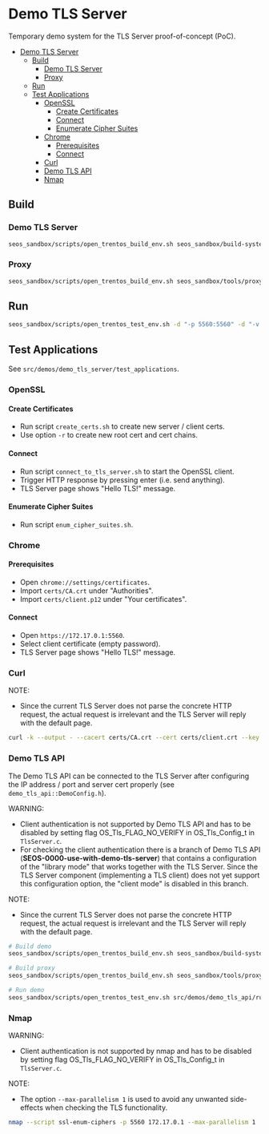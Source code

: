 # Demo TLS Server

Temporary demo system for the TLS Server proof-of-concept (PoC).


- [Demo TLS Server](#demo-tls-server)
  - [Build](#build)
    - [Demo TLS Server](#demo-tls-server-1)
    - [Proxy](#proxy)
  - [Run](#run)
  - [Test Applications](#test-applications)
    - [OpenSSL](#openssl)
      - [Create Certificates](#create-certificates)
      - [Connect](#connect)
      - [Enumerate Cipher Suites](#enumerate-cipher-suites)
    - [Chrome](#chrome)
      - [Prerequisites](#prerequisites)
      - [Connect](#connect-1)
    - [Curl](#curl)
    - [Demo TLS API](#demo-tls-api)
    - [Nmap](#nmap)

## Build

### Demo TLS Server

```bash
seos_sandbox/scripts/open_trentos_build_env.sh seos_sandbox/build-system.sh src/demos/demo_tls_server zynq7000 build-zynq7000-Debug-demo_tls_server -DCMAKE_BUILD_TYPE=Debug
```

### Proxy

```bash
seos_sandbox/scripts/open_trentos_build_env.sh seos_sandbox/tools/proxy/build.sh seos_sandbox
```

## Run

```bash
seos_sandbox/scripts/open_trentos_test_env.sh -d "-p 5560:5560" -d "-v $(pwd)/src/demos/demo_tls_server/docker:/docker" -d "--entrypoint=/docker/entrypoint.sh" src/demos/demo_tls_server/run_demo.sh build-zynq7000-Debug-demo_tls_server build_proxy
```

## Test Applications

See `src/demos/demo_tls_server/test_applications`.

### OpenSSL

#### Create Certificates

- Run script `create_certs.sh` to create new server / client certs.
- Use option `-r` to create new root cert and cert chains.

#### Connect

- Run script `connect_to_tls_server.sh` to start the OpenSSL client.
- Trigger HTTP response by pressing enter (i.e. send anything).
- TLS Server page shows "Hello TLS!" message.

#### Enumerate Cipher Suites

- Run script `enum_cipher_suites.sh`.

### Chrome

#### Prerequisites

- Open `chrome://settings/certificates`.
- Import `certs/CA.crt` under "Authorities".
- Import `certs/client.p12` under "Your certificates".

#### Connect

- Open `https://172.17.0.1:5560`.
- Select client certificate (empty password).
- TLS Server page shows "Hello TLS!" message.

### Curl

NOTE:
- Since the current TLS Server does not parse the concrete HTTP request, the
  actual request is irrelevant and the TLS Server will reply with the default
  page.

```bash
curl -k --output - --cacert certs/CA.crt --cert certs/client.crt --key certs/client.key https://172.17.0.1:5560/test.txt
```

### Demo TLS API

The Demo TLS API can be connected to the TLS Server after configuring the IP
address / port and server cert properly (see `demo_tls_api::DemoConfig.h`).

WARNING:
- Client authentication is not supported by Demo TLS API and has to be disabled
  by setting flag OS_Tls_FLAG_NO_VERIFY in OS_Tls_Config_t in `TlsServer.c`.
- For checking the client authentication there is a branch of Demo TLS API
  (**SEOS-0000-use-with-demo-tls-server**) that contains a configuration of the
  "library mode" that works together with the TLS Server. Since the TLS Server
  component (implementing a TLS client) does not yet support this configuration
  option, the "client mode" is disabled in this branch.

NOTE:
- Since the current TLS Server does not parse the concrete HTTP request, the
  actual request is irrelevant and the TLS Server will reply with the default
  page.

```bash
# Build demo
seos_sandbox/scripts/open_trentos_build_env.sh seos_sandbox/build-system.sh src/demos/demo_tls_api zynq7000 build-zynq7000-Debug-demo_tls_api -DCMAKE_BUILD_TYPE=Debug

# Build proxy
seos_sandbox/scripts/open_trentos_build_env.sh seos_sandbox/tools/proxy/build.sh seos_sandbox

# Run demo
seos_sandbox/scripts/open_trentos_test_env.sh src/demos/demo_tls_api/run_demo.sh build-zynq7000-Debug-demo_tls_api build_proxy
```

### Nmap

WARNING:
- Client authentication is not supported by nmap and has to be disabled by
  setting flag OS_Tls_FLAG_NO_VERIFY in OS_Tls_Config_t in `TlsServer.c`.

NOTE:
- The option `--max-parallelism 1` is used to avoid any unwanted side-effects
  when checking the TLS functionality.

```bash
nmap --script ssl-enum-ciphers -p 5560 172.17.0.1 --max-parallelism 1
```
